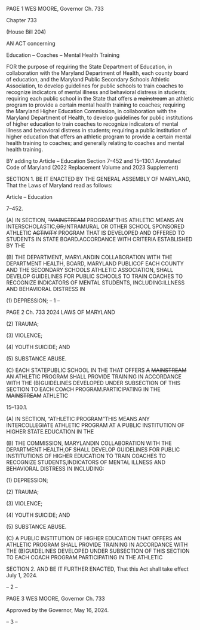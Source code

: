 PAGE 1
WES MOORE, Governor Ch. 733

Chapter 733

(House Bill 204)

AN ACT concerning

Education – Coaches – Mental Health Training

FOR the purpose of requiring the State Department of Education, in collaboration with the
Maryland Department of Health, each county board of education, and the Maryland
Public Secondary Schools Athletic Association, to develop guidelines for public
schools to train coaches to recognize indicators of mental illness and behavioral
distress in students; requiring each public school in the State that offers ~~a~~
~~mainstream~~ an athletic program to provide a certain mental health training to
coaches; requiring the Maryland Higher Education Commission, in collaboration
with the Maryland Department of Health, to develop guidelines for public
institutions of higher education to train coaches to recognize indicators of mental
illness and behavioral distress in students; requiring a public institution of higher
education that offers an athletic program to provide a certain mental health training
to coaches; and generally relating to coaches and mental health training.

BY adding to
Article – Education
Section 7–452 and 15–130.1
Annotated Code of Maryland
(2022 Replacement Volume and 2023 Supplement)

SECTION 1. BE IT ENACTED BY THE GENERAL ASSEMBLY OF MARYLAND,
That the Laws of Maryland read as follows:

Article – Education

7–452.

(A) IN SECTION, ~~“MAINSTREAM~~ PROGRAM”THIS ATHLETIC MEANS AN
INTERSCHOLASTIC,~~OR,~~INTRAMURAL OR OTHER SCHOOL SPONSORED ATHLETIC
~~ACTIVITY~~ PROGRAM THAT IS DEVELOPED AND OFFERED TO STUDENTS IN
STATE BOARD.ACCORDANCE WITH CRITERIA ESTABLISHED BY THE

(B) THE DEPARTMENT, MARYLANDIN COLLABORATION WITH THE
DEPARTMENT HEALTH, BOARD, MARYLAND PUBLICOF EACH COUNTY AND THE
SECONDARY SCHOOLS ATHLETIC ASSOCIATION, SHALL DEVELOP GUIDELINES FOR
PUBLIC SCHOOLS TO TRAIN COACHES TO RECOGNIZE INDICATORS OF MENTAL
STUDENTS, INCLUDING:ILLNESS AND BEHAVIORAL DISTRESS IN

(1) DEPRESSION;
– 1 –

PAGE 2
Ch. 733 2024 LAWS OF MARYLAND

(2) TRAUMA;

(3) VIOLENCE;

(4) YOUTH SUICIDE; AND

(5) SUBSTANCE ABUSE.

(C) EACH STATEPUBLIC SCHOOL IN THE THAT OFFERS ~~A~~ ~~MAINSTREAM~~ AN
ATHLETIC PROGRAM SHALL PROVIDE TRAINING IN ACCORDANCE WITH THE
(B)GUIDELINES DEVELOPED UNDER SUBSECTION OF THIS SECTION TO EACH COACH
PROGRAM.PARTICIPATING IN THE ~~MAINSTREAM~~ ATHLETIC

15–130.1.

(A) IN SECTION, “ATHLETIC PROGRAM”THIS MEANS ANY
INTERCOLLEGIATE ATHLETIC PROGRAM AT A PUBLIC INSTITUTION OF HIGHER
STATE.EDUCATION IN THE

(B) THE COMMISSION, MARYLANDIN COLLABORATION WITH THE
DEPARTMENT HEALTH,OF SHALL DEVELOP GUIDELINES FOR PUBLIC
INSTITUTIONS OF HIGHER EDUCATION TO TRAIN COACHES TO RECOGNIZE
STUDENTS,INDICATORS OF MENTAL ILLNESS AND BEHAVIORAL DISTRESS IN
INCLUDING:

(1) DEPRESSION;

(2) TRAUMA;

(3) VIOLENCE;

(4) YOUTH SUICIDE; AND

(5) SUBSTANCE ABUSE.

(C) A PUBLIC INSTITUTION OF HIGHER EDUCATION THAT OFFERS AN
ATHLETIC PROGRAM SHALL PROVIDE TRAINING IN ACCORDANCE WITH THE
(B)GUIDELINES DEVELOPED UNDER SUBSECTION OF THIS SECTION TO EACH COACH
PROGRAM.PARTICIPATING IN THE ATHLETIC

SECTION 2. AND BE IT FURTHER ENACTED, That this Act shall take effect July
1, 2024.

– 2 –

PAGE 3
WES MOORE, Governor Ch. 733

Approved by the Governor, May 16, 2024.

– 3 –